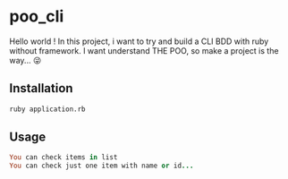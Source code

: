 # poo_cli

Hello world ! In this project, i want to try and build a CLI BDD with ruby without framework. I want understand THE POO, so make a project is the way... 😜

## Installation



```bash
ruby application.rb
```

## Usage

```ruby
You can check items in list 
You can check just one item with name or id...
```
